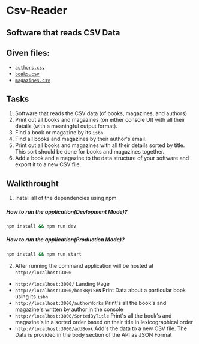 # Csv-Reader

## Software that reads CSV Data

## Given files:
   * [`authors.csv`](data/authors.csv)
   * [`books.csv`](data/books.csv)
   * [`magazines.csv`](data/magazines.csv)

## Tasks
1. Software that reads the CSV data (of books, magazines, and authors)
2. Print out all books and magazines (on either console UI) with all their details (with a meaningful output format).
3. Find a book or magazine by its `isbn`.
4. Find all books and magazines by their author's email.
5. Print out all books and magazines with all their details sorted by title. This sort should be done for books and magazines together.
6. Add a book and a magazine to the data structure of your software and export it to a new CSV file.

## Walkthrought

1. Install all of the dependencies using npm


  ##### How to run the application(Devlopment Mode)?

  ```bash
  npm install && npm run dev
  ```
  ##### How to run the application(Production Mode)?

  ```bash
  npm install && npm run start
  ```

2. After running the command application will be hosted at `http://localhost:3000`
 
  * `http://localhost:3000/` Landing Page
  * `http://localhost:3000/bookByISBN`  Print Data about a particular book using its `isbn`
  * `http://localhost:3000/authorWorks` Print's all the book's and magazine's written by author in the console
  * `http://localhost:3000/SortedByTitle` Print's all the book's and magazine's in a sorted order based on their title in lexicographical order
  * `http://localhost:3000/addBook` Add's the data to a new CSV file. The Data is provided in the body section of the API as JSON Format
